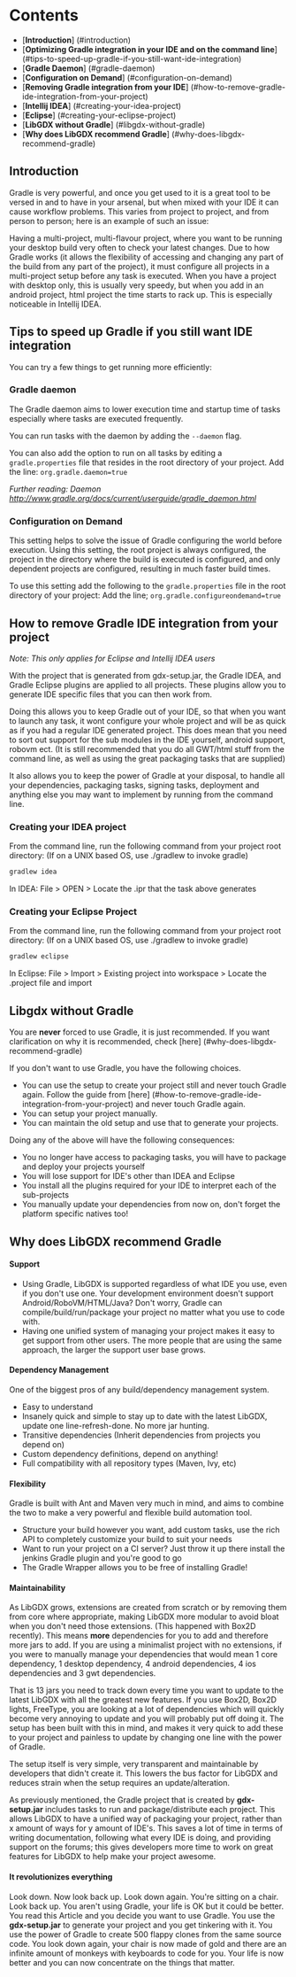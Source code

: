 # Contents

* [**Introduction**] (#introduction)
* [**Optimizing Gradle integration in your IDE and on the command line**] (#tips-to-speed-up-gradle-if-you-still-want-ide-integration)
 * [**Gradle Daemon**] (#gradle-daemon)
 * [**Configuration on Demand**] (#configuration-on-demand)
* [**Removing Gradle integration from your IDE**] (#how-to-remove-gradle-ide-integration-from-your-project)
 * [**Intellij IDEA**] (#creating-your-idea-project)
 * [**Eclipse**] (#creating-your-eclipse-project)
* [**LibGDX without Gradle**] (#libgdx-without-gradle)
* [**Why does LibGDX recommend Gradle**] (#why-does-libgdx-recommend-gradle)


## Introduction
Gradle is very powerful, and once you get used to it is a great tool to be versed in and to have in your arsenal, but when mixed with your IDE it can cause workflow problems.  This varies from project to project, and from person to person; here is an example of such an issue:

Having a multi-project, multi-flavour project, where you want to be running your desktop build very often to check your latest changes.  Due to how Gradle works (it allows the flexibility of accessing and changing any part of the build from any part of the project), it must configure all projects in a multi-project setup before any task is executed.  When you have a project with desktop only, this is usually very speedy, but when you add in an android project, html project the time starts to rack up.  This is especially noticeable in Intellij IDEA.

## Tips to speed up Gradle if you still want IDE integration

You can try a few things to get running more efficiently:

### Gradle daemon
The Gradle daemon aims to lower execution time and startup time of tasks especially where tasks are executed frequently. 

You can run tasks with the daemon by adding the `--daemon` flag.

You can also add the option to run on all tasks by editing a `gradle.properties` file that resides in the root directory of your project.
Add the line: `org.gradle.daemon=true`

_Further reading:_
_Daemon http://www.gradle.org/docs/current/userguide/gradle_daemon.html_

### Configuration on Demand
This setting helps to solve the issue of Gradle configuring the world before execution.  Using this setting, the root project is always configured, the project in the directory where the build is executed is configured, and only dependent projects are configured, resulting in much faster build times.

To use this setting add the following to the `gradle.properties` file in the root directory of your project:
Add the line; `org.gradle.configureondemand=true` 


## How to remove Gradle IDE integration from your project

_Note: This only applies for Eclipse and Intellij IDEA users_

With the project that is generated from gdx-setup.jar, the Gradle IDEA, and Gradle Eclipse plugins are applied to all projects.
These plugins allow you to generate IDE specific files that you can then work from.

Doing this allows you to keep Gradle out of your IDE, so that when you want to launch any task, it wont configure your whole project and will be as quick as if you had a regular IDE generated project.  This does mean that you need to sort out support for the sub modules in the IDE yourself, android support, robovm ect.  (It is still recommended that you do all GWT/html stuff from the command line, as well as using the great packaging tasks that are supplied)

It also allows you to keep the power of Gradle at your disposal, to handle all your dependencies, packaging tasks, signing tasks, deployment and anything else you may want to implement by running from the command line.

### Creating your IDEA project
From the command line, run the following command from your project root directory:
(If on a UNIX based OS, use ./gradlew to invoke gradle)
```groovy
gradlew idea
```

In IDEA:
File > OPEN > Locate the .ipr that the task above generates
### Creating your Eclipse Project
From the command line, run the following command from your project root directory:
(If on a UNIX based OS, use ./gradlew to invoke gradle)
```groovy
gradlew eclipse
```

In Eclipse:
File > Import > Existing project into workspace > Locate the .project file and import

## Libgdx without Gradle

You are **never** forced to use Gradle, it is just recommended. If you want clarification on why it is recommended, check [here] (#why-does-libgdx-recommend-gradle)

If you don't want to use Gradle, you have the following choices.

* You can use the setup to create your project still and never touch Gradle again. Follow the guide from [here] (#how-to-remove-gradle-ide-integration-from-your-project) and never touch Gradle again.
* You can setup your project manually.
* You can maintain the old setup and use that to generate your projects.

Doing any of the above will have the following consequences: 
* You no longer have access to packaging tasks, you will have to package and deploy your projects yourself
* You will lose support for IDE's other than IDEA and Eclipse
* You install all the plugins required for your IDE to interpret each of the sub-projects
* You manually update your dependencies from now on, don't forget the platform specific natives too!

  
## Why does LibGDX recommend Gradle

#### Support
* Using Gradle, LibGDX is supported regardless of what IDE you use, even if you don't use one.  Your development environment doesn't support Android/RoboVM/HTML/Java? Don't worry, Gradle can compile/build/run/package your project no matter what you use to code with.
* Having one unified system of managing your project makes it easy to get support from other users. The more people that are using the same approach, the larger the support user base grows.

#### Dependency Management
One of the biggest pros of any build/dependency management system.
* Easy to understand
* Insanely quick and simple to stay up to date with the latest LibGDX, update one line-refresh-done. No more jar hunting.
* Transitive dependencies (Inherit dependencies from projects you depend on)
* Custom dependency definitions, depend on anything!
* Full compatibility with all repository types (Maven, Ivy, etc)

#### Flexibility
Gradle is built with Ant and Maven very much in mind, and aims to combine the two to make a very powerful and flexible build automation tool.
* Structure your build however you want, add custom tasks, use the rich API to completely customize your build to suit your needs
* Want to run your project on a CI server? Just throw it up there install the jenkins Gradle plugin and you're good to go
* The Gradle Wrapper allows you to be free of installing Gradle!

#### Maintainability
As LibGDX grows, extensions are created from scratch or by removing them from core where appropriate, making LibGDX more modular to avoid bloat when you don't need those extensions. (This happened with Box2D recently). This means **more** dependencies for you to add and therefore more jars to add.  If you are using a minimalist project with no extensions, if you were to manually manage your dependencies that would mean 1 core dependency, 1 desktop dependency, 4 android dependencies, 4 ios dependencies and 3 gwt dependencies.   

That is 13 jars you need to track down every time you want to update to the latest LibGDX with all the greatest new features.  If you use Box2D, Box2D lights, FreeType, you are looking at a lot of dependencies which will quickly become very annoying to update and you will probably put off doing it. The setup has been built with this in mind, and makes it very quick to add these to your project and painless to update by changing one line with the power of Gradle.    

The setup itself is very simple, very transparent and maintainable by developers that didn't create it.  This lowers the bus factor for LibGDX and reduces strain when the setup requires an update/alteration.

As previously mentioned, the Gradle project that is created by **gdx-setup.jar** includes tasks to run and package/distribute each project.  This allows LibGDX to have a unified way of packaging your project, rather than x amount of ways for y amount of IDE's.  This saves a lot of time in terms of writing documentation, following what every IDE is doing, and providing support on the forums; this gives developers more time to work on great features for LibGDX to help make your project awesome.

#### It revolutionizes everything
Look down. Now look back up. Look down again. You're sitting on a chair. Look back up. You aren't using Gradle, your life is OK but it could be better. You read this Article and you decide you want to use Gradle. You use the **gdx-setup.jar** to generate your project and you get tinkering with it.  You use the power of Gradle to create 500 flappy clones from the same source code. You look down again, your chair is now made of gold and there are an infinite amount of monkeys with keyboards to code for you. Your life is now better and you can now concentrate on the things that matter.

